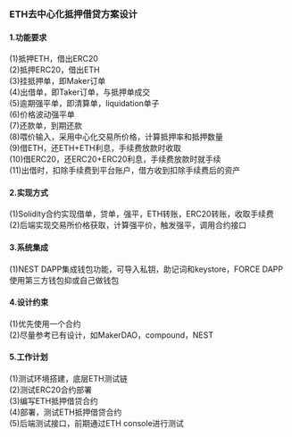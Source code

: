 ### ETH去中心化抵押借贷方案设计

#### 1.功能要求   
(1)抵押ETH，借出ERC20   
(2)抵押ERC20，借出ETH   
(3)挂抵押单，即Maker订单   
(4)出借单，即Taker订单，与抵押单成交   
(5)逾期强平单，即清算单，liquidation单子  
(6)价格波动强平单  
(7)还款单，到期还款  
(8)喂价输入，采用中心化交易所价格，计算抵押率和抵押数量  
(9)借ETH，还ETH+ETH利息，手续费放款时收取  
(10)借ERC20，还ERC20+ERC20利息，手续费放款时就手续  
(11)出借时，扣除手续费到平台账户，借方收到扣除手续费后的资产  
#### 2.实现方式  
(1)Solidity合约实现借单，贷单，强平，ETH转账，ERC20转账，收取手续费  
(2)后端实现交易所价格获取，计算强平价，触发强平，调用合约接口
#### 3.系统集成  
(1)NEST DAPP集成钱包功能，可导入私钥，助记词和keystore，FORCE DAPP使用第三方钱包抑或自己做钱包
#### 4.设计约束
(1)优先使用一个合约  
(2)尽量参考已有设计，如MakerDAO，compound，NEST
#### 5.工作计划
(1)测试环境搭建，底层ETH测试链   
(2)测试ERC20合约部署   
(3)编写ETH抵押借贷合约   
(4)部署，测试ETH抵押借贷合约  
(5)后端测试接口，前期通过ETH console进行测试  
